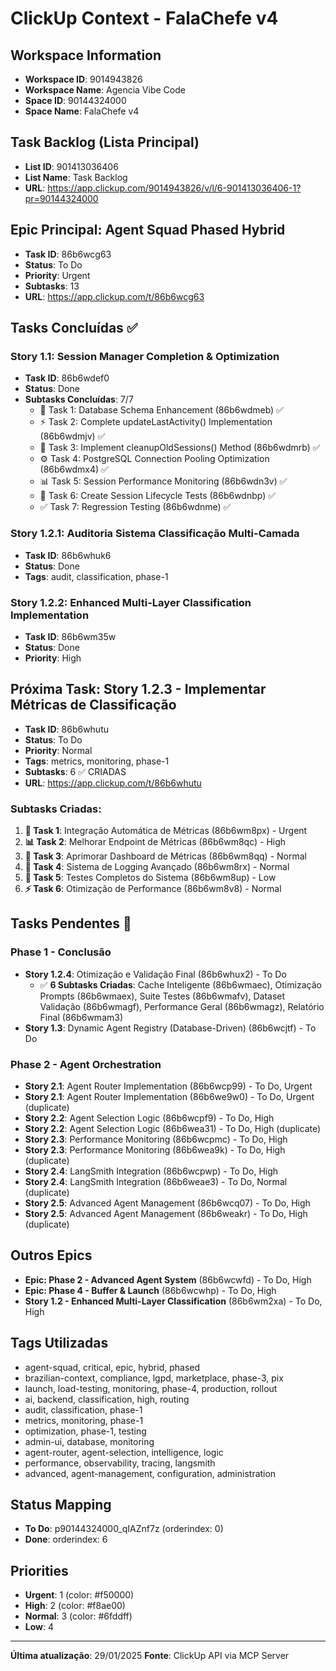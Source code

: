 # ClickUp Context - FalaChefe v4

## Workspace Information
- **Workspace ID**: 9014943826
- **Workspace Name**: Agencia Vibe Code
- **Space ID**: 90144324000
- **Space Name**: FalaChefe v4

## Task Backlog (Lista Principal)
- **List ID**: 901413036406
- **List Name**: Task Backlog
- **URL**: https://app.clickup.com/9014943826/v/l/6-901413036406-1?pr=90144324000

## Epic Principal: Agent Squad Phased Hybrid
- **Task ID**: 86b6wcg63
- **Status**: To Do
- **Priority**: Urgent
- **Subtasks**: 13
- **URL**: https://app.clickup.com/t/86b6wcg63

## Tasks Concluídas ✅

### Story 1.1: Session Manager Completion & Optimization
- **Task ID**: 86b6wdef0
- **Status**: Done
- **Subtasks Concluídas**: 7/7
  - 🔧 Task 1: Database Schema Enhancement (86b6wdmeb) ✅
  - ⚡ Task 2: Complete updateLastActivity() Implementation (86b6wdmjv) ✅
  - 🧹 Task 3: Implement cleanupOldSessions() Method (86b6wdmrb) ✅
  - ⚙️ Task 4: PostgreSQL Connection Pooling Optimization (86b6wdmx4) ✅
  - 📊 Task 5: Session Performance Monitoring (86b6wdn3v) ✅
  - 🧪 Task 6: Create Session Lifecycle Tests (86b6wdnbp) ✅
  - ✅ Task 7: Regression Testing (86b6wdnme) ✅

### Story 1.2.1: Auditoria Sistema Classificação Multi-Camada
- **Task ID**: 86b6whuk6
- **Status**: Done
- **Tags**: audit, classification, phase-1

### Story 1.2.2: Enhanced Multi-Layer Classification Implementation
- **Task ID**: 86b6wm35w
- **Status**: Done
- **Priority**: High

## Próxima Task: Story 1.2.3 - Implementar Métricas de Classificação
- **Task ID**: 86b6whutu
- **Status**: To Do
- **Priority**: Normal
- **Tags**: metrics, monitoring, phase-1
- **Subtasks**: 6 ✅ CRIADAS
- **URL**: https://app.clickup.com/t/86b6whutu

### Subtasks Criadas:
1. **🔧 Task 1**: Integração Automática de Métricas (86b6wm8px) - Urgent
2. **📊 Task 2**: Melhorar Endpoint de Métricas (86b6wm8qc) - High
3. **🎨 Task 3**: Aprimorar Dashboard de Métricas (86b6wm8qq) - Normal
4. **📝 Task 4**: Sistema de Logging Avançado (86b6wm8rx) - Normal
5. **🧪 Task 5**: Testes Completos do Sistema (86b6wm8up) - Low
6. **⚡ Task 6**: Otimização de Performance (86b6wm8v8) - Normal

## Tasks Pendentes 🔄

### Phase 1 - Conclusão
- **Story 1.2.4**: Otimização e Validação Final (86b6whux2) - To Do
  - ✅ **6 Subtasks Criadas**: Cache Inteligente (86b6wmaec), Otimização Prompts (86b6wmaex), Suite Testes (86b6wmafv), Dataset Validação (86b6wmagf), Performance Geral (86b6wmagz), Relatório Final (86b6wmam3)
- **Story 1.3**: Dynamic Agent Registry (Database-Driven) (86b6wcjtf) - To Do

### Phase 2 - Agent Orchestration
- **Story 2.1**: Agent Router Implementation (86b6wcp99) - To Do, Urgent
- **Story 2.1**: Agent Router Implementation (86b6we9w0) - To Do, Urgent (duplicate)
- **Story 2.2**: Agent Selection Logic (86b6wcpf9) - To Do, High
- **Story 2.2**: Agent Selection Logic (86b6wea31) - To Do, High (duplicate)
- **Story 2.3**: Performance Monitoring (86b6wcpmc) - To Do, High
- **Story 2.3**: Performance Monitoring (86b6wea9k) - To Do, High (duplicate)
- **Story 2.4**: LangSmith Integration (86b6wcpwp) - To Do, High
- **Story 2.4**: LangSmith Integration (86b6weae3) - To Do, Normal (duplicate)
- **Story 2.5**: Advanced Agent Management (86b6wcq07) - To Do, High
- **Story 2.5**: Advanced Agent Management (86b6weakr) - To Do, High (duplicate)

## Outros Epics
- **Epic: Phase 2 - Advanced Agent System** (86b6wcwfd) - To Do, High
- **Epic: Phase 4 - Buffer & Launch** (86b6wcwhp) - To Do, High
- **Story 1.2 - Enhanced Multi-Layer Classification** (86b6wm2xa) - To Do, High

## Tags Utilizadas
- agent-squad, critical, epic, hybrid, phased
- brazilian-context, compliance, lgpd, marketplace, phase-3, pix
- launch, load-testing, monitoring, phase-4, production, rollout
- ai, backend, classification, high, routing
- audit, classification, phase-1
- metrics, monitoring, phase-1
- optimization, phase-1, testing
- admin-ui, database, monitoring
- agent-router, agent-selection, intelligence, logic
- performance, observability, tracing, langsmith
- advanced, agent-management, configuration, administration

## Status Mapping
- **To Do**: p90144324000_qIAZnf7z (orderindex: 0)
- **Done**: orderindex: 6

## Priorities
- **Urgent**: 1 (color: #f50000)
- **High**: 2 (color: #f8ae00)
- **Normal**: 3 (color: #6fddff)
- **Low**: 4

---
**Última atualização**: 29/01/2025
**Fonte**: ClickUp API via MCP Server